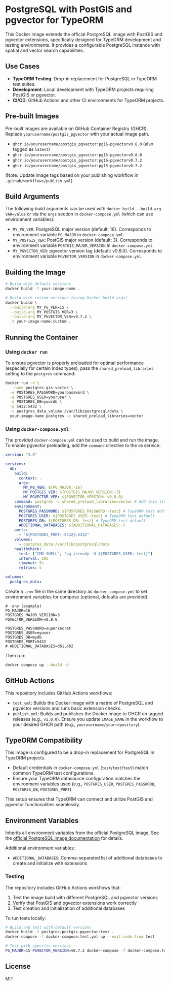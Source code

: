 # PostgreSQL with PostGIS and pgvector for TypeORM

This Docker image extends the official PostgreSQL image with PostGIS and pgvector extensions, specifically designed for TypeORM development and testing environments. It provides a configurable PostgreSQL instance with spatial and vector search capabilities.

## Use Cases

- **TypeORM Testing**: Drop-in replacement for PostgreSQL in TypeORM test suites.
- **Development**: Local development with TypeORM projects requiring PostGIS or pgvector.
- **CI/CD**: GitHub Actions and other CI environments for TypeORM projects.

## Pre-built Images

Pre-built images are available on GitHub Container Registry (GHCR). Replace `yourusername/postgis_pgvector` with your actual image path.

- `ghcr.io/yourusername/postgis_pgvector:pg16-pgvectorv0.8.0` (also tagged as `latest`)
- `ghcr.io/yourusername/postgis_pgvector:pg15-pgvectorv0.8.0`
- `ghcr.io/yourusername/postgis_pgvector:pg16-pgvectorv0.7.2`
- `ghcr.io/yourusername/postgis_pgvector:pg15-pgvectorv0.7.2`

(Note: Update image tags based on your publishing workflow in `.github/workflows/publish.yml`)

## Build Arguments

The following build arguments can be used with `docker build --build-arg VAR=value` or via the `args` section in `docker-compose.yml` (which can use environment variables):

- `MY_PG_VER`: PostgreSQL major version (default: 16). Corresponds to environment variable `PG_MAJOR` in `docker-compose.yml`.
- `MY_POSTGIS_VER`: PostGIS major version (default: 3). Corresponds to environment variable `POSTGIS_MAJOR_VERSION` in `docker-compose.yml`.
- `MY_PGVECTOR_VER`: pgvector version tag (default: v0.8.0). Corresponds to environment variable `PGVECTOR_VERSION` in `docker-compose.yml`.

## Building the Image

```bash
# Build with default versions
docker build -t your-image-name .

# Build with custom versions (using Docker build args)
docker build \
  --build-arg MY_PG_VER=15 \
  --build-arg MY_POSTGIS_VER=3 \
  --build-arg MY_PGVECTOR_VER=v0.7.2 \
  -t your-image-name:custom .
```

## Running the Container

### Using `docker run`

To ensure pgvector is properly preloaded for optimal performance (especially for certain index types), pass the `shared_preload_libraries` setting to the `postgres` command:

```bash
docker run -d \
  --name postgres-gis-vector \
  -e POSTGRES_PASSWORD=yourpassword \
  -e POSTGRES_USER=youruser \
  -e POSTGRES_DB=yourdb \
  -p 5432:5432 \
  -v postgres_data_volume:/var/lib/postgresql/data \
  your-image-name postgres -c shared_preload_libraries=vector
```

### Using `docker-compose.yml`

The provided `docker-compose.yml` can be used to build and run the image. To enable pgvector preloading, add the `command` directive to the `db` service:

```yaml
version: "3.8"

services:
  db:
    build:
      context: .
      args:
        MY_PG_VER: ${PG_MAJOR:-16}
        MY_POSTGIS_VER: ${POSTGIS_MAJOR_VERSION:-3}
        MY_PGVECTOR_VER: ${PGVECTOR_VERSION:-v0.8.0}
    command: postgres -c shared_preload_libraries=vector # Add this line for pgvector
    environment:
      POSTGRES_PASSWORD: ${POSTGRES_PASSWORD:-test} # TypeORM test default
      POSTGRES_USER: ${POSTGRES_USER:-test} # TypeORM test default
      POSTGRES_DB: ${POSTGRES_DB:-test} # TypeORM test default
      ADDITIONAL_DATABASES: ${ADDITIONAL_DATABASES:-}
    ports:
      - "${POSTGRES_PORT:-5432}:5432"
    volumes:
      - postgres_data:/var/lib/postgresql/data
    healthcheck:
      test: ["CMD-SHELL", "pg_isready -U ${POSTGRES_USER:-test}"]
      interval: 10s
      timeout: 5s
      retries: 5

volumes:
  postgres_data:
```

Create a `.env` file in the same directory as `docker-compose.yml` to set environment variables for compose (optional, defaults are provided):

```env
# .env (example)
PG_MAJOR=16
POSTGRES_MAJOR_VERSION=3
PGVECTOR_VERSION=v0.8.0

POSTGRES_PASSWORD=supersecret
POSTGRES_USER=myuser
POSTGRES_DB=mydb
POSTGRES_PORT=5432
# ADDITIONAL_DATABASES=db1,db2
```

Then run:

```bash
docker compose up --build -d
```

## GitHub Actions

This repository includes GitHub Actions workflows:

- `test.yml`: Builds the Docker image with a matrix of PostgreSQL and pgvector versions and runs basic extension checks.
- `publish.yml`: Builds and publishes the Docker image to GHCR on tagged releases (e.g., `v1.0.0`). Ensure you update `IMAGE_NAME` in the workflow to your desired GHCR path (e.g., `yourusername/yourrepository`).

## TypeORM Compatibility

This image is configured to be a drop-in replacement for PostgreSQL in TypeORM projects.

- Default credentials in `docker-compose.yml` (`test`/`test`/`test`) match common TypeORM test configurations.
- Ensure your TypeORM datasource configuration matches the environment variables used (e.g., `POSTGRES_USER`, `POSTGRES_PASSWORD`, `POSTGRES_DB`, `POSTGRES_PORT`).

This setup ensures that TypeORM can connect and utilize PostGIS and pgvector functionalities seamlessly.

## Environment Variables

Inherits all environment variables from the official PostgreSQL image. See the [official PostgreSQL image documentation](https://hub.docker.com/_/postgres/) for details.

Additional environment variables:

- `ADDITIONAL_DATABASES`: Comma-separated list of additional databases to create and initialize with extensions

### Testing

The repository includes GitHub Actions workflows that:

1. Test the image build with different PostgreSQL and pgvector versions
2. Verify that PostGIS and pgvector extensions work correctly
3. Test creation and initialization of additional databases

To run tests locally:

```bash
# Build and test with default versions
docker build -t postgres-postgis-pgvector:test .
docker-compose -f docker-compose.test.yml up --exit-code-from test

# Test with specific versions
PG_MAJOR=15 PGVECTOR_VERSION=v0.7.2 docker-compose -f docker-compose.test.yml up --exit-code-from test
```

## License

MIT
